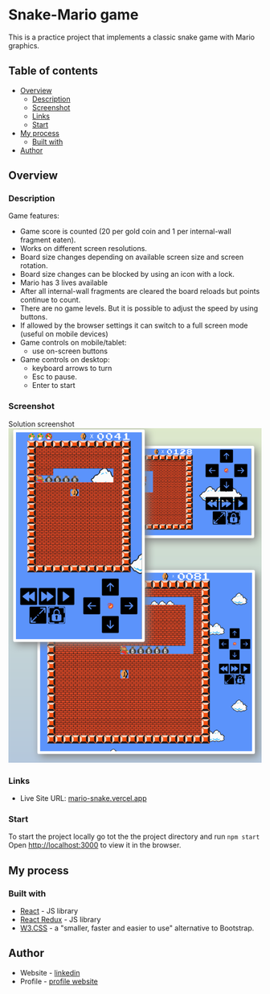# Snake-Mario game

This is a practice project that implements a classic snake game with Mario graphics.

## Table of contents

- [Overview](#overview)
  - [Description](#description)
  - [Screenshot](#screenshot)
  - [Links](#links)
  - [Start](#start)
- [My process](#my-process)
  - [Built with](#built-with)
- [Author](#author)

## Overview

### Description

Game features:

- Game score is counted (20 per gold coin and 1 per internal-wall fragment eaten).
- Works on different screen resolutions.
- Board size changes depending on available screen size and screen rotation.
- Board size changes can be blocked by using an icon with a lock.
- Mario has 3 lives available
- After all internal-wall fragments are cleared the board reloads but points continue to count.
- There are no game levels. But it is possible to adjust the speed by using buttons.
- If allowed by the browser settings it can switch to a full screen mode (useful on mobile devices)
- Game controls on mobile/tablet:
  - use on-screen buttons
- Game controls on desktop:
  - keyboard arrows to turn
  - Esc to pause.
  - Enter to start

### Screenshot

Solution screenshot
![](src/img/preview/preview.png)

### Links

- Live Site URL: [mario-snake.vercel.app](https://mario-snake.vercel.app/)

### Start

To start the project locally go tot the the project directory and run `npm start`
Open [http://localhost:3000](http://localhost:3000) to view it in the browser.

## My process

### Built with

- [React](https://reactjs.org/) - JS library
- [React Redux](https://redux.js.org/) - JS library
- [W3.CSS](https://www.w3schools.com/w3css/) - a "smaller, faster and easier to use" alternative to Bootstrap.

## Author

- Website - [linkedin](https://www.linkedin.com/in/artur-jedrzejczak/)
- Profile - [profile website](https://artur-jedrzejczak.vercel.app/)
